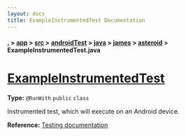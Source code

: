 ```yaml
---
layout: docs
title: ExampleInstrumentedTest Documentation
---
```

#### [.](./../../../../../../index) > [app](./../../../../../index) > [src](./../../../../index) > [androidTest](./../../../index) > [java](./../../index) > [james](./../index) > [asteroid](./index) > **ExampleInstrumentedTest.java**

# [ExampleInstrumentedTest](https://github.com/TheAndroidMaster/Asteroid/blob/master/app/src/androidTest/java/james/asteroid/ExampleInstrumentedTest.java#L13)

**Type:** `@RunWith` `public` `class`

Instrumented test, which will execute on an Android device. 









**Reference:** <a href="http://d.android.com/tools/testing">Testing documentation</a> 





